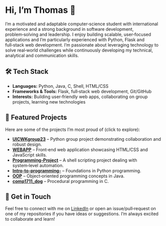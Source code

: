 # Hi, I’m Thomas 👋  

I’m a motivated and adaptable computer‑science student with international experience and a strong background in software development, problem‑solving and leadership.  I enjoy building scalable, user‑focused applications and I’m particularly experienced with Python, Flask and full‑stack web development.  I’m passionate about leveraging technology to solve real‑world challenges while continuously developing my technical, analytical and communication skills.  

## 🛠 Tech Stack  
- **Languages:** Python, Java, C, Shell, HTML/CSS  
- **Frameworks & Tools:** Flask, full‑stack web development, Git/GitHub  
- **Interests:** Building user‑friendly web apps, collaborating on group projects, learning new technologies  

## 🚀 Featured Projects  
Here are some of the projects I’m most proud of (click to explore):  
- **[UICWKgroup23](https://github.com/Thomaspeel6/UICWKgroup23)** – Python group project demonstrating collaboration and robust design.  
- **[WEBAPP](https://github.com/Thomaspeel6/WEBAPP)** – Front‑end web application showcasing HTML/CSS and JavaScript skills.  
- **[Programming‑Project](https://github.com/Thomaspeel6/Programming-Project)** – A shell scripting project dealing with system‑level automation.  
- **[Intro‑to‑programming‑](https://github.com/Thomaspeel6/Intro-to-programming-)** – Foundations in Python programming.  
- **[OOP](https://github.com/Thomaspeel6/OOP)** – Object‑oriented programming concepts in Java.  
- **[comp1711_dog](https://github.com/Thomaspeel6/comp1711_dog)** – Procedural programming in C.  

## 💋 Get in Touch  
Feel free to connect with me on [LinkedIn](https://www.linkedin.com/in/thomas-peel-uk/) or open an issue/pull‑request on one of my repositories if you have ideas or suggestions.  I’m always excited to collaborate and learn!
